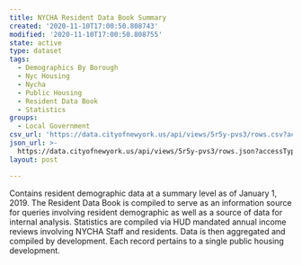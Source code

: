 ```yaml
---
title: NYCHA Resident Data Book Summary
created: '2020-11-10T17:00:50.808743'
modified: '2020-11-10T17:00:50.808755'
state: active
type: dataset
tags:
  - Demographics By Borough
  - Nyc Housing
  - Nycha
  - Public Housing
  - Resident Data Book
  - Statistics
groups:
  - Local Government
csv_url: 'https://data.cityofnewyork.us/api/views/5r5y-pvs3/rows.csv?accessType=DOWNLOAD'
json_url: >-
  https://data.cityofnewyork.us/api/views/5r5y-pvs3/rows.json?accessType=DOWNLOAD
layout: post

---
```

Contains resident demographic data at a summary level as of January 1, 2019. The Resident Data Book is compiled to serve as an information source for queries involving resident demographic as well as a source of data for internal analysis.  Statistics are compiled via HUD mandated annual income reviews involving NYCHA Staff and residents. Data is then aggregated and compiled by development.  Each record pertains to a single public housing development.
